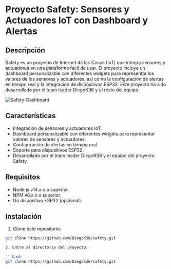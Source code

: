 # Proyecto Safety: Sensores y Actuadores IoT con Dashboard y Alertas

## Descripción

Safety es un proyecto de Internet de las Cosas (IoT) que integra sensores y actuadores en una plataforma fácil de usar. El proyecto incluye un dashboard personalizable con diferentes widgets para representar los valores de los sensores y actuadores, así como la configuración de alertas en tiempo real y la integración de dispositivos ESP32. Este proyecto ha sido desarrollado por el team leader DiegoK36 y el resto del equipo.

![Safety-Dashboard](./images/safety-dashboard.png)

## Características

- Integración de sensores y actuadores IoT.
- Dashboard personalizable con diferentes widgets para representar valores de sensores y actuadores.
- Configuración de alertas en tiempo real.
- Soporte para dispositivos ESP32.
- Desarrollado por el team leader DiegoK36 y el equipo del proyecto Safety.

## Requisitos

- Node.js v14.x.x o superior.
- NPM v6.x.x o superior.
- Un dispositivo ESP32 (opcional).

## Instalación

1. Clone este repositorio:

```bash
git clone https://github.com/DiegoK36/safety.git

2. Entre al directorio del proyecto:

```bash
git clone https://github.com/DiegoK36/safety.git
